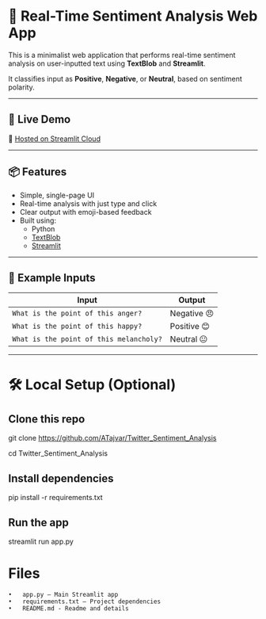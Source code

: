 # 🧠 Real-Time Sentiment Analysis Web App

This is a minimalist web application that performs real-time sentiment analysis on user-inputted text using **TextBlob** and **Streamlit**.

It classifies input as **Positive**, **Negative**, or **Neutral**, based on sentiment polarity.

---

## 🚀 Live Demo

🔗 [Hosted on Streamlit Cloud](https://atajvar-sentiment-analysis.streamlit.app)

---

## 📦 Features

- Simple, single-page UI
- Real-time analysis with just type and click
- Clear output with emoji-based feedback
- Built using:
  - Python
  - [TextBlob](https://textblob.readthedocs.io/en/dev/)
  - [Streamlit](https://streamlit.io)

---

## 🧪 Example Inputs

| Input                               | Output     |
|-------------------------------------|------------|
| `What is the point of this anger?` | Negative 😠 |
| `What is the point of this happy?` | Positive 😊 |
| `What is the point of this melancholy?` | Neutral 😐 |

---

# 🛠️ Local Setup (Optional)


## Clone this repo
git clone https://github.com/ATajvar/Twitter_Sentiment_Analysis

cd Twitter_Sentiment_Analysis

## Install dependencies
pip install -r requirements.txt

## Run the app
streamlit run app.py

# Files
	•	app.py — Main Streamlit app
	•	requirements.txt — Project dependencies
    •	README.md - Readme and details